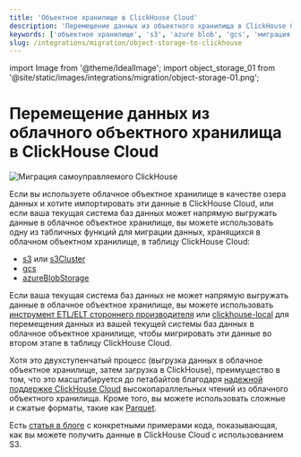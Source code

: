 ```yaml
---
title: 'Объектное хранилище в ClickHouse Cloud'
description: 'Перемещение данных из объектного хранилища в ClickHouse Cloud'
keywords: ['объектное хранилище', 's3', 'azure blob', 'gcs', 'миграция']
slug: /integrations/migration/object-storage-to-clickhouse
---
```


import Image from '@theme/IdealImage';
import object_storage_01 from '@site/static/images/integrations/migration/object-storage-01.png';


# Перемещение данных из облачного объектного хранилища в ClickHouse Cloud

<Image img={object_storage_01} size='md' alt='Миграция самоуправляемого ClickHouse' background='white' />

Если вы используете облачное объектное хранилище в качестве озера данных и хотите импортировать эти данные в ClickHouse Cloud, или если ваша текущая система баз данных может напрямую выгружать данные в облачное объектное хранилище, вы можете использовать одну из 
табличных функций для миграции данных, хранящихся в облачном объектном хранилище, в таблицу ClickHouse Cloud:

- [s3](/sql-reference/table-functions/s3.md) или [s3Cluster](/sql-reference/table-functions/s3Cluster.md)
- [gcs](/sql-reference/table-functions/gcs)
- [azureBlobStorage](/sql-reference/table-functions/azureBlobStorage)

Если ваша текущая система баз данных не может напрямую выгружать данные в облачное объектное хранилище, вы можете использовать [инструмент ETL/ELT стороннего производителя](./etl-tool-to-clickhouse.md) или [clickhouse-local](./clickhouse-local-etl.md) для перемещения данных из вашей текущей системы баз данных в облачное объектное хранилище, чтобы мигрировать эти данные во втором этапе в таблицу ClickHouse Cloud.

Хотя это двухступенчатый процесс (выгрузка данных в облачное объектное хранилище, затем загрузка в ClickHouse), преимущество в том, что это
масштабируется до петабайтов благодаря [надежной поддержке ClickHouse Cloud](https://clickhouse.com/blog/getting-data-into-clickhouse-part-3-s3) высокопараллельных чтений из облачного объектного хранилища.
Кроме того, вы можете использовать сложные и сжатые форматы, такие как [Parquet](/interfaces/formats/#data-format-parquet).

Есть [статья в блоге](https://clickhouse.com/blog/getting-data-into-clickhouse-part-3-s3) с конкретными примерами кода, показывающая, как вы можете получить данные в ClickHouse Cloud с использованием S3.
